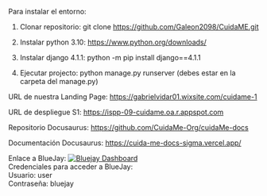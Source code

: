 Para instalar el entorno:

1. Clonar repositorio:
 git clone https://github.com/Galeon2098/CuidaME.git

2. Instalar python 3.10:
 https://www.python.org/downloads/

3. Instalar django 4.1.1:
 python -m pip install django==4.1.1

4. Ejecutar projecto:
 python manage.py runserver (debes estar en la carpeta del manage.py)

URL de nuestra Landing Page:
https://gabrielvidar01.wixsite.com/cuidame-1

URL de despliegue S1:
https://ispp-09-cuidame.oa.r.appspot.com


Repositorio Docusaurus: https://github.com/CuidaMe-Org/cuidaMe-docs

Documentación Docusaurus: https://cuida-me-docs-sigma.vercel.app/

Enlace a BlueJay:  [![Bluejay Dashboard](https://img.shields.io/badge/Bluejay-Dashboard_09-blue.svg)](http://dashboard.bluejay.governify.io/dashboard/script/dashboardLoader.js?dashboardURL=https://reporter.bluejay.governify.io/api/v4/dashboards/tpa-ISPP-2024-GH-Galeon2098_CuidaME/main)
<br>
Credenciales para acceder a BlueJay:<br>
Usuario: user  <br>
Contraseña: bluejay
